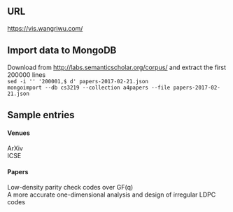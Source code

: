 ## URL
https://vis.wangriwu.com/

## Import data to MongoDB
Download from http://labs.semanticscholar.org/corpus/ and extract the first 200000 lines  
`sed -i '' '200001,$ d' papers-2017-02-21.json`  
`mongoimport --db cs3219 --collection a4papers --file papers-2017-02-21.json`  

## Sample entries
#### Venues
ArXiv  
ICSE  

#### Papers
Low-density parity check codes over GF(q)  
A more accurate one-dimensional analysis and design of irregular LDPC codes
